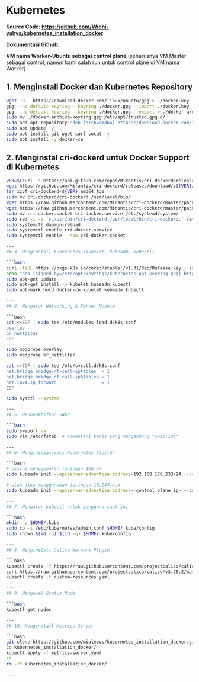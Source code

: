 # Kubernetes

**Source Code: 
https://github.com/Widhi-yahya/kubernetes_installation_docker**
 
**Dokumentasi Github:** 

**VM nama Worker-Ubuntu sebagai control plane**
(seharusnya VM Master sebagai control, namun kami salah run untuk control plane di VM nama Worker)

## 1. Menginstall Docker dan Kubernetes Repository

```bash
wget -O - https://download.docker.com/linux/ubuntu/gpg > ./docker.key
gpg --no-default-keyring --keyring ./docker.gpg --import ./docker.key
gpg --no-default-keyring --keyring ./docker.gpg --export > ./docker-archive-keyring.gpg
sudo mv ./docker-archive-keyring.gpg /etc/apt/trusted.gpg.d/
sudo add-apt-repository "deb [arch=amd64] https://download.docker.com/linux/ubuntu $(lsb_release -cs) stable" -y
sudo apt update -y
sudo apt install git wget curl socat -y
sudo apt install -y docker-ce
```

## 2. Menginstal cri-dockerd untuk Docker Support di Kubernetes

```bash
VER=$(curl -s https://api.github.com/repos/Mirantis/cri-dockerd/releases/latest | grep tag_name | cut -d '"' -f 4 | sed 's/v//g')
wget https://github.com/Mirantis/cri-dockerd/releases/download/v${VER}/cri-dockerd-${VER}.amd64.tgz
tar xzvf cri-dockerd-${VER}.amd64.tgz
sudo mv cri-dockerd/cri-dockerd /usr/local/bin/
wget https://raw.githubusercontent.com/Mirantis/cri-dockerd/master/packaging/systemd/cri-docker.service
wget https://raw.githubusercontent.com/Mirantis/cri-dockerd/master/packaging/systemd/cri-docker.socket
sudo mv cri-docker.socket cri-docker.service /etc/systemd/system/
sudo sed -i -e 's,/usr/bin/cri-dockerd,/usr/local/bin/cri-dockerd,' /etc/systemd/system/cri-docker.service
sudo systemctl daemon-reload
sudo systemctl enable cri-docker.service
sudo systemctl enable --now cri-docker.socket

---
## 3. Menginstall Kubernetes (kubelet, kubeadm, kubectl)

```bash
curl -fsSL https://pkgs.k8s.io/core:/stable:/v1.31/deb/Release.key | sudo gpg --dearmor -o /etc/apt/keyrings/kubernetes-apt-keyring.gpg
echo "deb [signed-by=/etc/apt/keyrings/kubernetes-apt-keyring.gpg] https://pkgs.k8s.io/core:/stable:/v1.31/deb/ /" | sudo tee /etc/apt/sources.list.d/kubernetes.list
sudo apt-get update
sudo apt-get install -y kubelet kubeadm kubectl
sudo apt-mark hold docker-ce kubelet kubeadm kubectl

---
## 4. Mengatur Networking & Kernel Module

```bash
cat <<EOF | sudo tee /etc/modules-load.d/k8s.conf
overlay
br_netfilter
EOF

sudo modprobe overlay
sudo modprobe br_netfilter

cat <<EOF | sudo tee /etc/sysctl.d/k8s.conf
net.bridge.bridge-nf-call-iptables  = 1
net.bridge.bridge-nf-call-ip6tables = 1
net.ipv4.ip_forward                 = 1
EOF

sudo sysctl --system

---
## 5. Menonaktifkan SWAP

```bash
sudo swapoff -a
sudo vim /etc/fstab  # Komentari baris yang mengandung "swap.img"

---
## 6. Menginisialisasi Kubernetes Cluster

```bash
# disini menggunakan jaringan 192.xx
sudo kubeadm init --apiserver-advertise-address=192.168.176.233/24 --cri-socket unix:///var/run/cri-dockerd.sock --pod-network-cidr=192.168.0.0/16

# atau jika menggunakan jaringan 10.244.x.x
sudo kubeadm init --apiserver-advertise-address=<control_plane_ip> --cri-socket unix:///var/run/cri-dockerd.sock --pod-network-cidr=10.244.0.0/16

---
## 7. Mengatur kubectl untuk pengguna saat ini

```bash
mkdir -p $HOME/.kube
sudo cp -i /etc/kubernetes/admin.conf $HOME/.kube/config
sudo chown $(id -u):$(id -g) $HOME/.kube/config

---
## 8. Menginstall Calico Network Plogin

```bash
kubectl create -f https://raw.githubusercontent.com/projectcalico/calico/v3.28.2/manifests/tigera-operator.yaml
curl https://raw.githubusercontent.com/projectcalico/calico/v3.28.2/manifests/custom-resources.yaml -O
kubectl create -f custom-resources.yaml

---
## 9. Mengecek Status Node

```bash
kubectl get nodes

---
## 10. Menginstall Metrics Server

```bash
git clone https://github.com/mialeevs/kubernetes_installation_docker.git
cd kubernetes_installation_docker/
kubectl apply -f metrics-server.yaml
cd
rm -rf kubernetes_installation_docker/
 
---
